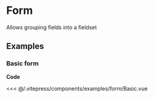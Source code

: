 <script setup>
import Basic from '../.vitepress/components/examples/form/Basic.vue'
</script>

# Form

Allows grouping fields into a fieldset

## Examples

### Basic form
<Example class="py-20">
  <Basic />
</Example>

**Code**

<<< @/.vitepress/components/examples/form/Basic.vue
